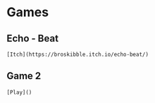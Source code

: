 # Games
  ## Echo - Beat
    [Itch](https://broskibble.itch.io/echo-beat/)
  ## Game 2
    [Play]()
